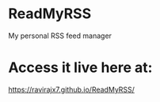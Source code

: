 # ReadMyRSS
My personal RSS feed manager

# Access it live here at:
https://ravirajx7.github.io/ReadMyRSS/
